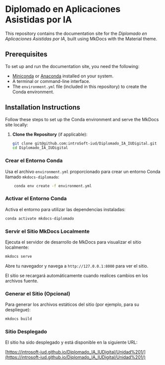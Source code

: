 # Diplomado en Aplicaciones Asistidas por IA

This repository contains the documentation site for the *Diplomado en Aplicaciones Asistidas por IA*, built using MkDocs with the Material theme.

## Prerequisites

To set up and run the documentation site, you need the following:

- [Miniconda](https://docs.conda.io/en/latest/miniconda.html) or [Anaconda](https://www.anaconda.com/products/distribution) installed on your system.
- A terminal or command-line interface.
- The `environment.yml` file (included in this repository) to create the Conda environment.

## Installation Instructions

Follow these steps to set up the Conda environment and serve the MkDocs site locally:

1. **Clone the Repository** (if applicable):
   ```bash
   git clone git@github.com:introSoft-iud/Diplomado_IA_IUDigital.git
   cd Diplomado_IA_IUDigital


### Crear el Entorno Conda

Usa el archivo `environment.yml` proporcionado para crear un entorno Conda llamado `mkdocs-diplomado`:

```bash
    conda env create -f environment.yml
```

### Activar el Entorno Conda

Activa el entorno para utilizar las dependencias instaladas:

```bash
conda activate mkdocs-diplomado
```
### Servir el Sitio MkDocs Localmente

Ejecuta el servidor de desarrollo de MkDocs para visualizar el sitio localmente:

```bash
mkdocs serve
```
Abre tu navegador y navega a `http://127.0.0.1:8000` para ver el sitio.

El sitio se recargará automáticamente cuando realices cambios en los archivos fuente.

### Generar el Sitio (Opcional)

Para generar los archivos estáticos del sitio (por ejemplo, para su despliegue):

```bash
mkdocs build
```

### Sitio Desplegado

El sitio ha sido desplegado y está disponible en la siguiente URL:

[https://introsoft-iud.github.io/Diplomado_IA_IUDigital/Unidad%201/](https://introsoft-iud.github.io/Diplomado_IA_IUDigital/Unidad%201/)

<!-- Para desplegar uso 

mkdocs gh-deploy --remote-branch master   

Ensure GitHub Pages is set to use the master branch and / (root) in Settings > Pages.
   -->